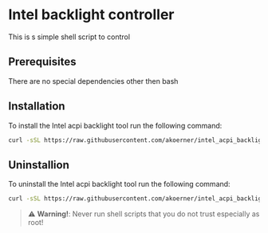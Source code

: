 # Intel backlight controller

This is s simple shell script to control

## Prerequisites
There are no special dependencies other then bash 

## Installation
To install the Intel acpi backlight tool run the following command:
```bash
curl -sSL https://raw.githubusercontent.com/akoerner/intel_acpi_backlight/master/install.sh | sudo bash -
```
## Uninstallion
To uninstall the Intel acpi backlight tool run the following command:
```bash
curl -sSL https://raw.githubusercontent.com/akoerner/intel_acpi_backlight/master/uninstall.sh | sudo bash -
```

> :warning: **Warning!**: Never run shell scripts that you do not trust especially as root!

 
